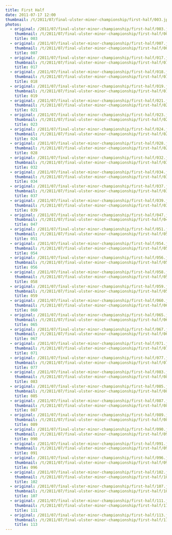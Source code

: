 ```yaml
---
title: First Half
date: 2011-07-17 12:00
thumbnail: /t/2011/07/final-ulster-minor-championship/first-half/003.jpg
photos:
  - original: /2011/07/final-ulster-minor-championship/first-half/003.jpg
    thumbnail: /t/2011/07/final-ulster-minor-championship/first-half/003.jpg
    title: 003
  - original: /2011/07/final-ulster-minor-championship/first-half/007.jpg
    thumbnail: /t/2011/07/final-ulster-minor-championship/first-half/007.jpg
    title: 007
  - original: /2011/07/final-ulster-minor-championship/first-half/017.jpg
    thumbnail: /t/2011/07/final-ulster-minor-championship/first-half/017.jpg
    title: 017
  - original: /2011/07/final-ulster-minor-championship/first-half/018.jpg
    thumbnail: /t/2011/07/final-ulster-minor-championship/first-half/018.jpg
    title: 018
  - original: /2011/07/final-ulster-minor-championship/first-half/019.jpg
    thumbnail: /t/2011/07/final-ulster-minor-championship/first-half/019.jpg
    title: 019
  - original: /2011/07/final-ulster-minor-championship/first-half/021.jpg
    thumbnail: /t/2011/07/final-ulster-minor-championship/first-half/021.jpg
    title: 021
  - original: /2011/07/final-ulster-minor-championship/first-half/023.jpg
    thumbnail: /t/2011/07/final-ulster-minor-championship/first-half/023.jpg
    title: 023
  - original: /2011/07/final-ulster-minor-championship/first-half/024.jpg
    thumbnail: /t/2011/07/final-ulster-minor-championship/first-half/024.jpg
    title: 024
  - original: /2011/07/final-ulster-minor-championship/first-half/028.jpg
    thumbnail: /t/2011/07/final-ulster-minor-championship/first-half/028.jpg
    title: 028
  - original: /2011/07/final-ulster-minor-championship/first-half/032.jpg
    thumbnail: /t/2011/07/final-ulster-minor-championship/first-half/032.jpg
    title: 032
  - original: /2011/07/final-ulster-minor-championship/first-half/034.jpg
    thumbnail: /t/2011/07/final-ulster-minor-championship/first-half/034.jpg
    title: 034
  - original: /2011/07/final-ulster-minor-championship/first-half/037.jpg
    thumbnail: /t/2011/07/final-ulster-minor-championship/first-half/037.jpg
    title: 037
  - original: /2011/07/final-ulster-minor-championship/first-half/039.jpg
    thumbnail: /t/2011/07/final-ulster-minor-championship/first-half/039.jpg
    title: 039
  - original: /2011/07/final-ulster-minor-championship/first-half/047.jpg
    thumbnail: /t/2011/07/final-ulster-minor-championship/first-half/047.jpg
    title: 047
  - original: /2011/07/final-ulster-minor-championship/first-half/051.jpg
    thumbnail: /t/2011/07/final-ulster-minor-championship/first-half/051.jpg
    title: 051
  - original: /2011/07/final-ulster-minor-championship/first-half/054.jpg
    thumbnail: /t/2011/07/final-ulster-minor-championship/first-half/054.jpg
    title: 054
  - original: /2011/07/final-ulster-minor-championship/first-half/056.jpg
    thumbnail: /t/2011/07/final-ulster-minor-championship/first-half/056.jpg
    title: 056
  - original: /2011/07/final-ulster-minor-championship/first-half/058.jpg
    thumbnail: /t/2011/07/final-ulster-minor-championship/first-half/058.jpg
    title: 058
  - original: /2011/07/final-ulster-minor-championship/first-half/059.jpg
    thumbnail: /t/2011/07/final-ulster-minor-championship/first-half/059.jpg
    title: 059
  - original: /2011/07/final-ulster-minor-championship/first-half/060.jpg
    thumbnail: /t/2011/07/final-ulster-minor-championship/first-half/060.jpg
    title: 060
  - original: /2011/07/final-ulster-minor-championship/first-half/065.jpg
    thumbnail: /t/2011/07/final-ulster-minor-championship/first-half/065.jpg
    title: 065
  - original: /2011/07/final-ulster-minor-championship/first-half/067.jpg
    thumbnail: /t/2011/07/final-ulster-minor-championship/first-half/067.jpg
    title: 067
  - original: /2011/07/final-ulster-minor-championship/first-half/071.jpg
    thumbnail: /t/2011/07/final-ulster-minor-championship/first-half/071.jpg
    title: 071
  - original: /2011/07/final-ulster-minor-championship/first-half/077.jpg
    thumbnail: /t/2011/07/final-ulster-minor-championship/first-half/077.jpg
    title: 077
  - original: /2011/07/final-ulster-minor-championship/first-half/083.jpg
    thumbnail: /t/2011/07/final-ulster-minor-championship/first-half/083.jpg
    title: 083
  - original: /2011/07/final-ulster-minor-championship/first-half/085.jpg
    thumbnail: /t/2011/07/final-ulster-minor-championship/first-half/085.jpg
    title: 085
  - original: /2011/07/final-ulster-minor-championship/first-half/087.jpg
    thumbnail: /t/2011/07/final-ulster-minor-championship/first-half/087.jpg
    title: 087
  - original: /2011/07/final-ulster-minor-championship/first-half/089.jpg
    thumbnail: /t/2011/07/final-ulster-minor-championship/first-half/089.jpg
    title: 089
  - original: /2011/07/final-ulster-minor-championship/first-half/090.jpg
    thumbnail: /t/2011/07/final-ulster-minor-championship/first-half/090.jpg
    title: 090
  - original: /2011/07/final-ulster-minor-championship/first-half/091.jpg
    thumbnail: /t/2011/07/final-ulster-minor-championship/first-half/091.jpg
    title: 091
  - original: /2011/07/final-ulster-minor-championship/first-half/096.jpg
    thumbnail: /t/2011/07/final-ulster-minor-championship/first-half/096.jpg
    title: 096
  - original: /2011/07/final-ulster-minor-championship/first-half/102.jpg
    thumbnail: /t/2011/07/final-ulster-minor-championship/first-half/102.jpg
    title: 102
  - original: /2011/07/final-ulster-minor-championship/first-half/107.jpg
    thumbnail: /t/2011/07/final-ulster-minor-championship/first-half/107.jpg
    title: 107
  - original: /2011/07/final-ulster-minor-championship/first-half/111.jpg
    thumbnail: /t/2011/07/final-ulster-minor-championship/first-half/111.jpg
    title: 111
  - original: /2011/07/final-ulster-minor-championship/first-half/113.jpg
    thumbnail: /t/2011/07/final-ulster-minor-championship/first-half/113.jpg
    title: 113
---
```

